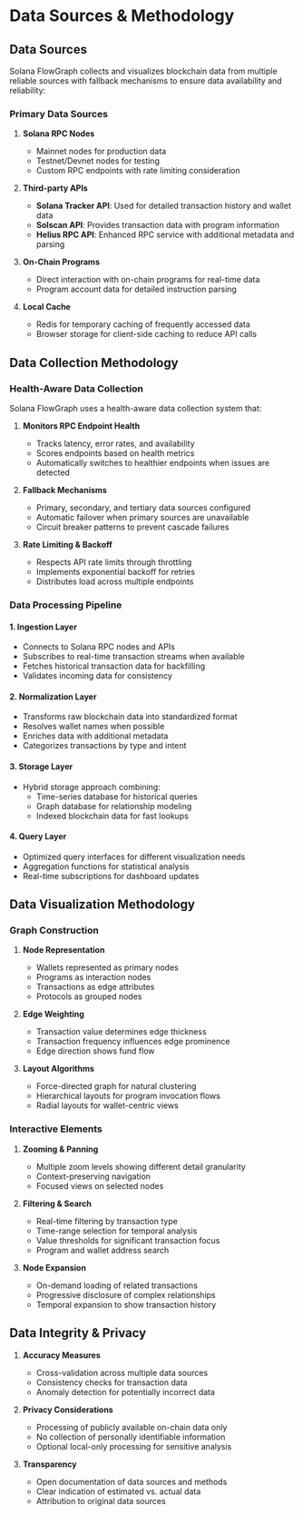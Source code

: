 # Data Sources & Methodology

## Data Sources

Solana FlowGraph collects and visualizes blockchain data from multiple reliable sources with fallback mechanisms to ensure data availability and reliability:

### Primary Data Sources

1. **Solana RPC Nodes**
   - Mainnet nodes for production data
   - Testnet/Devnet nodes for testing
   - Custom RPC endpoints with rate limiting consideration

2. **Third-party APIs**
   - **Solana Tracker API**: Used for detailed transaction history and wallet data
   - **Solscan API**: Provides transaction data with program information
   - **Helius RPC API**: Enhanced RPC service with additional metadata and parsing

3. **On-Chain Programs**
   - Direct interaction with on-chain programs for real-time data
   - Program account data for detailed instruction parsing

4. **Local Cache**
   - Redis for temporary caching of frequently accessed data
   - Browser storage for client-side caching to reduce API calls

## Data Collection Methodology

### Health-Aware Data Collection

Solana FlowGraph uses a health-aware data collection system that:

1. **Monitors RPC Endpoint Health**
   - Tracks latency, error rates, and availability
   - Scores endpoints based on health metrics
   - Automatically switches to healthier endpoints when issues are detected

2. **Fallback Mechanisms**
   - Primary, secondary, and tertiary data sources configured
   - Automatic failover when primary sources are unavailable
   - Circuit breaker patterns to prevent cascade failures

3. **Rate Limiting & Backoff**
   - Respects API rate limits through throttling
   - Implements exponential backoff for retries
   - Distributes load across multiple endpoints

### Data Processing Pipeline

#### 1. Ingestion Layer
- Connects to Solana RPC nodes and APIs
- Subscribes to real-time transaction streams when available
- Fetches historical transaction data for backfilling
- Validates incoming data for consistency

#### 2. Normalization Layer
- Transforms raw blockchain data into standardized format
- Resolves wallet names when possible
- Enriches data with additional metadata
- Categorizes transactions by type and intent

#### 3. Storage Layer
- Hybrid storage approach combining:
  - Time-series database for historical queries
  - Graph database for relationship modeling
  - Indexed blockchain data for fast lookups

#### 4. Query Layer
- Optimized query interfaces for different visualization needs
- Aggregation functions for statistical analysis
- Real-time subscriptions for dashboard updates

## Data Visualization Methodology

### Graph Construction

1. **Node Representation**
   - Wallets represented as primary nodes
   - Programs as interaction nodes
   - Transactions as edge attributes
   - Protocols as grouped nodes

2. **Edge Weighting**
   - Transaction value determines edge thickness
   - Transaction frequency influences edge prominence
   - Edge direction shows fund flow

3. **Layout Algorithms**
   - Force-directed graph for natural clustering
   - Hierarchical layouts for program invocation flows
   - Radial layouts for wallet-centric views

### Interactive Elements

1. **Zooming & Panning**
   - Multiple zoom levels showing different detail granularity
   - Context-preserving navigation
   - Focused views on selected nodes

2. **Filtering & Search**
   - Real-time filtering by transaction type
   - Time-range selection for temporal analysis
   - Value thresholds for significant transaction focus
   - Program and wallet address search

3. **Node Expansion**
   - On-demand loading of related transactions
   - Progressive disclosure of complex relationships
   - Temporal expansion to show transaction history

## Data Integrity & Privacy

1. **Accuracy Measures**
   - Cross-validation across multiple data sources
   - Consistency checks for transaction data
   - Anomaly detection for potentially incorrect data

2. **Privacy Considerations**
   - Processing of publicly available on-chain data only
   - No collection of personally identifiable information
   - Optional local-only processing for sensitive analysis

3. **Transparency**
   - Open documentation of data sources and methods
   - Clear indication of estimated vs. actual data
   - Attribution to original data sources 